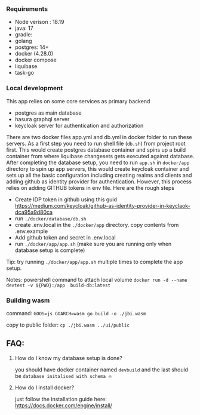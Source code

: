### Requirements
- Node verison : 18.19
- java: 17
- gradle:
- golang
- postgres: 14+
- docker (4.28.0)
- docker compose
- liquibase
- task-go

### Local development
This app relies on some core services as primary backend
- postgres as main database
- hasura graphql server
- keycloak server for authentication and authorization

There are two docker files app.yml and db.yml in docker folder to run these servers.
As a first step you need to run shell file (`db.sh`) from project root first. This would create postgres database container and spins up a build container from where liquibase changesets gets executed against database. After completing the database setup, you need to run `app.sh` in `docker/app` directory to spin up app servers, this would create keycloak container and sets up all the basic configuration including creating realms and clients and adding github as identity provider for authentication. However, this process relies on adding GITHUB tokens in env file. Here are the rough steps

- Create IDP token in github using this guid  https://medium.com/keycloak/github-as-identity-provider-in-keyclaok-dca95a9d80ca
- run `./docker/database/db.sh`
- create .env.local in the `./docker/app` directory. copy contents from .env.example
- Add github token and secret in .env.local
- run `./docker/app/app.sh` (make sure you are running only when database setup is complete)

Tip: try running `./docker/app/app.sh` multiple times to complete the app setup.

Notes:
powershell command to attach local volume `docker run -d --name devtest -v ${PWD}:/app  build-db:latest`

### Building wasm
command: `GOOS=js GOARCH=wasm go build -o ./jbi.wasm`

copy to public folder: `cp ./jbi.wasm ../ui/public`


## FAQ:
1. How do I know my database setup is done?

    you should have docker container named `devbuild` and the last should be `database initalised with schema 🔥`

2. How do I install docker?

    just follow the installation guide here: https://docs.docker.com/engine/install/
